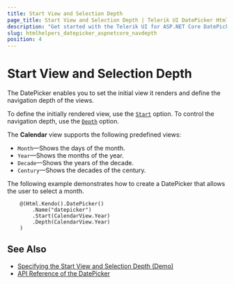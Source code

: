 ```yaml
---
title: Start View and Selection Depth
page_title: Start View and Selection Depth | Telerik UI DatePicker HtmlHelper for ASP.NET Core
description: "Get started with the Telerik UI for ASP.NET Core DatePicker and learn how to define the start view and control the navigation depth of the widget."
slug: htmlhelpers_datepicker_aspnetcore_navdepth
position: 4
---
```


# Start View and Selection Depth

The DatePicker enables you to set the initial view it renders and define the navigation depth of the views.

To define the initially rendered view, use the [`Start`](/api//Kendo.Mvc.UI.Fluent/DatePickerBuilder#startkendomvcuicalendarview) option. To control the navigation depth, use the [`Depth`](/api//Kendo.Mvc.UI.Fluent/DatePickerBuilder#depthkendomvcuicalendarview) option.

The **Calendar** view supports the following predefined views:
* `Month`&mdash;Shows the days of the month.
* `Year`&mdash;Shows the months of the year.
* `Decade`&mdash;Shows the years of the decade.
* `Century`&mdash;Shows the decades of the century.

The following example demonstrates how to create a DatePicker that allows the user to select a month.

```Razor
    @(Html.Kendo().DatePicker()
        .Name("datepicker")
        .Start(CalendarView.Year)
        .Depth(CalendarView.Year)
    )
```

## See Also

* [Specifying the Start View and Selection Depth (Demo)](https://demos.telerik.com/aspnet-core/datepicker/index)
* [API Reference of the DatePicker](/api/datepicker)
